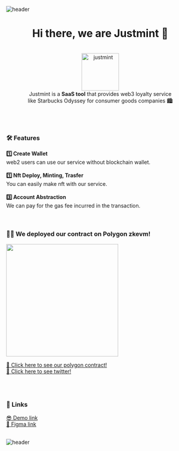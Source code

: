 ![header](https://capsule-render.vercel.app/api?type=wave&color=5C36EE&height=150&section=header)
<div align="center">
<h1>Hi there, we are Justmint 🌿</h1>
<br/>

<img width="100" alt="justmint" src="https://user-images.githubusercontent.com/49464171/232245791-5590d7b7-2bce-4a2d-89af-c54831ec7455.png">

<br/>
Justmint is a <b>SaaS tool</b> that provides web3 loyalty service<br/>
like Starbucks Odyssey for consumer goods companies 🏙
</div>
<br/>
<br/>
<br/>

<h3>🛠 Features</h3>
<b>1️⃣ Create Wallet</b><br/>
web2 users can use our service without blockchain wallet.

<br/>
<br/>
<b>1️⃣ Nft Deploy, Minting, Trasfer</b><br/>
You can easily make nft with our service.

<br/>
<br/>
<b>3️⃣ Account Abstraction</b><br/>
We can pay for the gas fee incurred in the transaction.
 
<br/>
<br/>
<br/>
<h3>🧑‍💻 We deployed our contract on Polygon zkevm!</h3>

<img width="300" src="https://user-images.githubusercontent.com/49464171/232246098-2a6d588f-bed0-4ad3-8116-1ad55e1a427b.jpeg"/>

<a href="https://testnet-zkevm.polygonscan.com/address/0x3a34a802b4e24138363a50f868c671f89baf2005
https://testnet-zkevm.polygonscan.com/address/0xb9d0e5f23a5e94c8435511665a121856da7fefa3">👾 Click here to see our polygon contract!</a>
<br/>
<a href="https://twitter.com/justmint_yours/status/1647261970616418304?s=46&t=Ntga3w07QNMQJPN37ZQNAA">🦋 Click here to see twitter!</a>

<br/>
<br/>
<h3>📎 Links</h3>
<a href="https://justmint.yoursnft.me">😎 Demo link</a>
<br/>
<a href="https://www.figma.com/file/UaXqDCVsycKvJkSRs0aLYa/Justmint?node-id=0%3A1&t=G1lZTiVdrYxRHAQb-1">🎨 Figma link</a>
<br/>
<br/>

![header](https://capsule-render.vercel.app/api?type=wave&color=5C36EE&height=150&section=footer)
